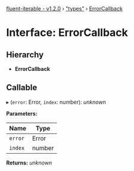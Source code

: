 [fluent-iterable - v1.2.0](../README.md) › ["types"](../modules/_types_.md) › [ErrorCallback](_types_.errorcallback.md)

# Interface: ErrorCallback

## Hierarchy

* **ErrorCallback**

## Callable

▸ (`error`: Error, `index`: number): *unknown*

**Parameters:**

Name | Type |
------ | ------ |
`error` | Error |
`index` | number |

**Returns:** *unknown*
